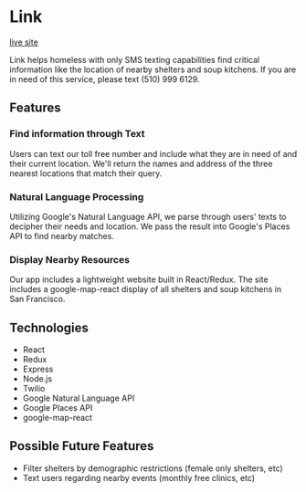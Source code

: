 # Link
[live site](http://google.com)

Link helps homeless with only SMS texting capabilities find critical information like the location of nearby shelters and soup kitchens. If you are in need of this service, please text (510) 999 6129.

## Features
### Find information through Text
Users can text our toll free number and include what they are in need of and their current location. We'll return the names and address of the three nearest locations that match their query.

### Natural Language Processing
Utilizing Google's Natural Language API, we parse through users' texts to decipher their needs and location. We pass the result into Google's Places API to find nearby matches.

### Display Nearby Resources
Our app includes a lightweight website built in React/Redux. The site includes a google-map-react display of all shelters and soup kitchens in San Francisco.

## Technologies
* React
* Redux
* Express
* Node.js
* Twilio
* Google Natural Language API
* Google Places API
* google-map-react

## Possible Future Features
* Filter shelters by demographic restrictions (female only shelters, etc)
* Text users regarding nearby events (monthly free clinics, etc)
